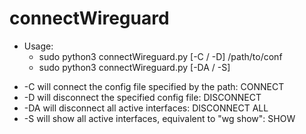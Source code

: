 # connectWireguard
- Usage: 
  - sudo python3 connectWireguard.py [-C / -D] /path/to/conf
  - sudo python3 connectWireguard.py [-DA / -S]
* -C will connect the config file specified by the path: CONNECT
* -D will disconnect the specified config file: DISCONNECT
* -DA will disconnect all active interfaces: DISCONNECT ALL
* -S will show all active interfaces, equivalent to "wg show": SHOW
